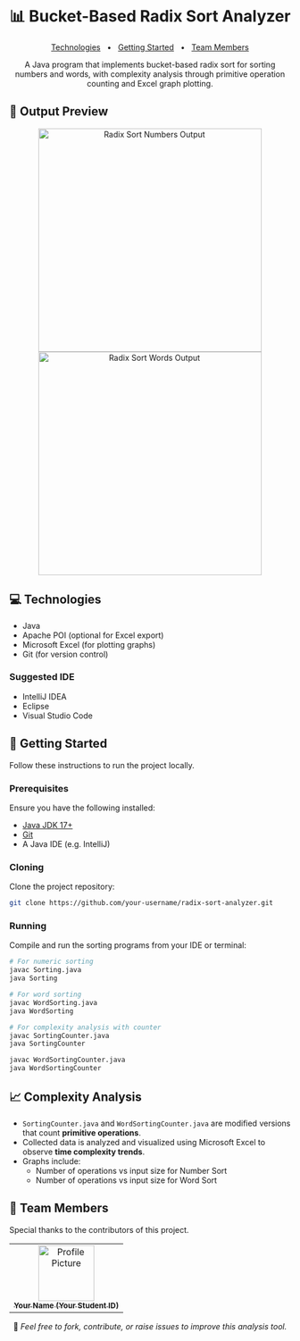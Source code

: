 
<h1 align="center" style="font-weight: bold;">📊 Bucket-Based Radix Sort Analyzer</h1>

<p align="center">
<a href="#technologies">Technologies</a>
<span>&nbsp; • &nbsp;</span>
<a href="#started">Getting Started</a>
<span>&nbsp; • &nbsp;</span>
<a href="#team">Team Members</a>
</p>

<p align="center">A Java program that implements bucket-based radix sort for sorting numbers and words, with complexity analysis through primitive operation counting and Excel graph plotting.</p>

<h2 id="layout">📸 Output Preview</h2>

<p align="center">
<img src="assets/sample-output-numbers.png" alt="Radix Sort Numbers Output" width="400px">
<img src="assets/sample-output-words.png" alt="Radix Sort Words Output" width="400px">
</p>

<h2 id="technologies">💻 Technologies</h2>

- Java
- Apache POI (optional for Excel export)
- Microsoft Excel (for plotting graphs)
- Git (for version control)

### Suggested IDE
- IntelliJ IDEA
- Eclipse
- Visual Studio Code

<h2 id="started">🚀 Getting Started</h2>

Follow these instructions to run the project locally.

<h3>Prerequisites</h3>

Ensure you have the following installed:

- [Java JDK 17+](https://www.oracle.com/java/technologies/javase-downloads.html)
- [Git](https://git-scm.com/)
- A Java IDE (e.g. IntelliJ)

<h3>Cloning</h3>

Clone the project repository:

```bash
git clone https://github.com/your-username/radix-sort-analyzer.git
```

<h3>Running</h3>

Compile and run the sorting programs from your IDE or terminal:

```bash
# For numeric sorting
javac Sorting.java
java Sorting

# For word sorting
javac WordSorting.java
java WordSorting

# For complexity analysis with counter
javac SortingCounter.java
java SortingCounter

javac WordSortingCounter.java
java WordSortingCounter
```

<h2>📈 Complexity Analysis</h2>

- `SortingCounter.java` and `WordSortingCounter.java` are modified versions that count **primitive operations**.
- Collected data is analyzed and visualized using Microsoft Excel to observe **time complexity trends**.
- Graphs include:
    - Number of operations vs input size for Number Sort
    - Number of operations vs input size for Word Sort

<h2 id="team">🤝 Team Members</h2>

<p>Special thanks to the contributors of this project.</p>
<table>
<tr>

<td align="center">
<a href="https://github.com/your-username">
<img src="https://avatars.githubusercontent.com/u/YOUR_USER_ID?v=4" width="100px;" alt="Profile Picture"/><br>
<sub>
<b>Your Name (Your Student ID)</b>
</sub>
</a>
</td>

</tr>
</table>

<p align="center">
📘 <i>Feel free to fork, contribute, or raise issues to improve this analysis tool.</i>
</p>